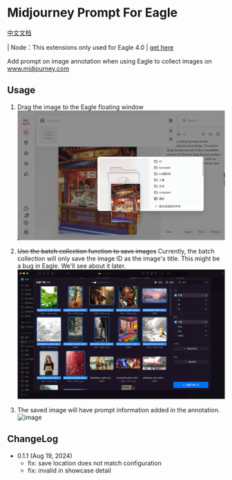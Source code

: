 # Midjourney Prompt For Eagle

[中文文档](./README_zh-cn.md)

| Node：This extensions only used for Eagle 4.0
| [get here](https://cn.eagle.cool/blog/post/4.0-beta)

Add prompt on image annotation when using Eagle to collect images on www.midjourney.com

## Usage

1. Drag the image to the Eagle floating window
   ![image](./images/CleanShot%202024-06-15%20at%2022.38.23@2x.png)

2. ~~Use the batch collection function to save images~~
   Currently, the batch collection will only save the image ID as the image's title. This might be a bug in Eagle. We'll see about it later.
   ![image](./images/CleanShot%202024-06-15%20at%2022.52.48@2x.png)

3. The saved image will have prompt information added in the annotation.
   ![image](images/257471718526513_.pic.jpg)

## ChangeLog

- 0.1.1 (Aug 19, 2024)
  - fix: save location does not match configuration
  - fix: invalid in showcase detail
